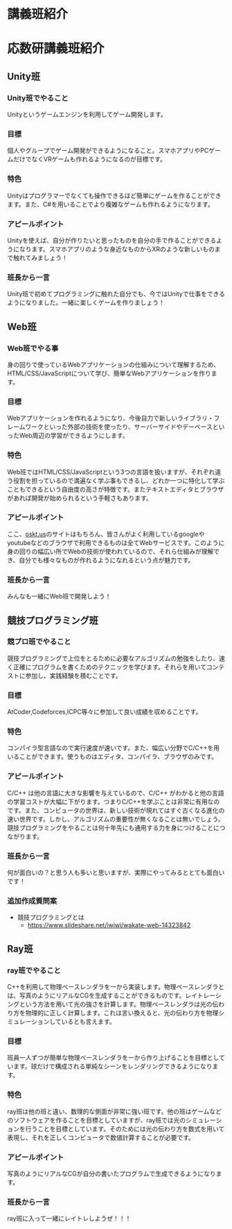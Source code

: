 # 講義班紹介
# 応数研講義班紹介

## Unity班

### Unity班でやること

Unityというゲームエンジンを利用してゲーム開発します。

### 目標

個人やグループでゲーム開発ができるようになること。スマホアプリやPCゲームだけでなくVRゲームも作れるようになるのが目標です。

### 特色

Unityはプログラマーでなくても操作できるほど簡単にゲームを作ることができます。また、C#を用いることでより複雑なゲームも作れるようになります。

### アピールポイント

Unityを使えば、自分が作りたいと思ったものを自分の手で作ることができるようになります。スマホアプリのような身近なものからXRのような新しいものまで触れてみましょう！

### 班長から一言

Unity班で初めてプログラミングに触れた自分でも、今ではUnityで仕事をできるようになりました。一緒に楽しくゲームを作りましょう！

## Web班

### Web班でやる事

身の回りで使っているWebアプリケーションの仕組みについて理解するため、HTML/CSS/JavaScriptについて学び、簡単なWebアプリケーションを作ります。

### 目標

Webアプリケーションを作れるようになり、今後自力で新しいライブラリ・フレームワークといった外部の技術を使ったり、サーバーサイドやデーベースといったWeb周辺の学習ができるようにします。

### 特色

Web班ではHTML/CSS/JavaScriptという3つの言語を扱いますが、それぞれ違う役割を担っているので満遍なく学ぶ事もできるし、どれか一つに特化して学ぶこともできるという自由度の高さが特徴です。またテキストエディタとブラウザがあれば開発が始められるという手軽さもあります。

<!--
テキストエディタ: テキストファイルを編集するアプリ、大抵のPCには最初から何かしら入ってる.
-->

### アピールポイント

ここ、[oskt.us](http://oskt.us/)のサイトはもちろん、皆さんがよく利用しているgoogleやyoutubeなどのブラウザで利用できるものは全てWebサービスです。このように身の回りの幅広い所でWebの技術が使われているので、それら仕組みが理解でき、自分でも様々なものが作れるようになれるという点が魅力です。

### 班長から一言

みんなも一緒にWeb班で開発しよう！


## 競技プログラミング班

### 競プロ班でやること

競技プログラミングで上位をとるために必要なアルゴリズムの勉強をしたり、速く正確にプログラムを書くためのテクニックを学びます。それらを用いてコンテストに参加し、実践経験を積むことです。

### 目標

AtCoder,Codeforces,ICPC等々に参加して良い成績を収めることです。

### 特色

コンパイラ型言語なので実行速度が速いです。また、幅広い分野でC/C++を用いることができます。使うものはエディタ、コンパイラ、ブラウザのみです。

### アピールポイント

C/C++ は他の言語に大きな影響を与えているので、C/C++ がわかると他の言語の学習コストが大幅に下がります。つまりC/C++を学ぶことは非常に有用なのです。また、コンピュータの世界は、新しい技術が現れてはすぐ古くなる進化の速い世界です。しかし、アルゴリズムの重要性が無くなることは無いでしょう。競技プログラミングをやることは何十年先にも通用する力を身につけることにつながります。

### 班長から一言

何が面白いの？と思う人も多いと思いますが、実際にやってみるととても面白いです！

### 追加作成質問案

* 競技プログラミングとは
  * https://www.slideshare.net/iwiwi/wakate-web-14323842

<!--
アルゴリズムとは?
https://www.youtube.com/watch?v=Q4gTV4r0zRs
-->

## Ray班

### ray班でやること

C++を利用して物理ベースレンダラを一から実装します。物理ベースレンダラとは、写真のようにリアルなCGを生成することができるものです。レイトレーシングという方法を用いて光の強さを計算します。物理ベースレンダラは光の伝わり方を物理的に正しく計算します。これは言い換えると、光の伝わり方を物理シミュレーションしているとも言えます。

### 目標

班員一人ずつが簡単な物理ベースレンダラを一から作り上げることを目標としています。球だけで構成される単純なシーンをレンダリングできるようになります。

### 特色

ray班は他の班と違い、数理的な側面が非常に強い班です。他の班はゲームなどのソフトウェアを作ることを目標としていますが、ray班では光のシミュレーションを行うことを目標としています。そのためには光の伝わり方を数式を用いて表現し、それを正しくコンピュータで数値計算することが必要です。

### アピールポイント

写真のようにリアルなCGが自分の書いたプログラムで生成できるようになります。

### 班長から一言

ray班に入って一緒にレイトレしようぜ！！！

